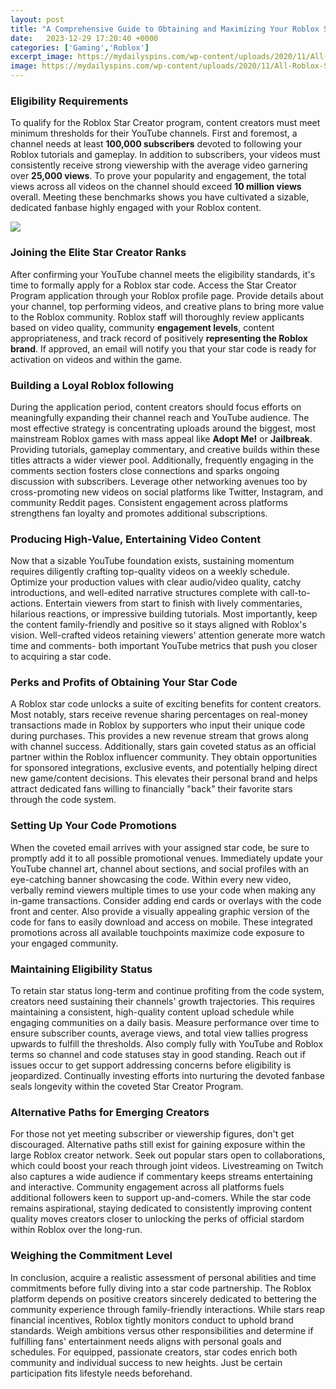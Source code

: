 ```yaml
---
layout: post
title: "A Comprehensive Guide to Obtaining and Maximizing Your Roblox Star Code"
date:   2023-12-29 17:20:40 +0000
categories: ['Gaming','Roblox']
excerpt_image: https://mydailyspins.com/wp-content/uploads/2020/11/All-Roblox-Star-Codes-list-1.jpg
image: https://mydailyspins.com/wp-content/uploads/2020/11/All-Roblox-Star-Codes-list-1.jpg
---
```


### Eligibility Requirements 
To qualify for the Roblox Star Creator program, content creators must meet minimum thresholds for their YouTube channels. First and foremost, a channel needs at least **100,000 subscribers** devoted to following your Roblox tutorials and gameplay. In addition to subscribers, your videos must consistently receive strong viewership with the average video garnering over **25,000 views**. To prove your popularity and engagement, the total views across all videos on the channel should exceed **10 million views** overall. Meeting these benchmarks shows you have cultivated a sizable, dedicated fanbase highly engaged with your Roblox content.

![](https://mydailyspins.com/wp-content/uploads/2020/11/All-Roblox-Star-Codes-list-1.jpg)
### Joining the Elite Star Creator Ranks  
After confirming your YouTube channel meets the eligibility standards, it's time to formally apply for a Roblox star code. Access the Star Creator Program application through your Roblox profile page. Provide details about your channel, top performing videos, and creative plans to bring more value to the Roblox community. Roblox staff will thoroughly review applicants based on video quality, community **engagement levels**, content appropriateness, and track record of positively **representing the Roblox brand**. If approved, an email will notify you that your star code is ready for activation on videos and within the game.  
### Building a Loyal Roblox following
During the application period, content creators should focus efforts on meaningfully expanding their channel reach and YouTube audience. The most effective strategy is concentrating uploads around the biggest, most mainstream Roblox games with mass appeal like **Adopt Me!** or **Jailbreak**. Providing tutorials, gameplay commentary, and creative builds within these titles attracts a wider viewer pool. Additionally, frequently engaging in the comments section fosters close connections and sparks ongoing discussion with subscribers. Leverage other networking avenues too by cross-promoting new videos on social platforms like Twitter, Instagram, and community Reddit pages. Consistent engagement across platforms strengthens fan loyalty and promotes additional subscriptions.
### Producing High-Value, Entertaining Video Content
Now that a sizable YouTube foundation exists, sustaining momentum requires diligently crafting top-quality videos on a weekly schedule. Optimize your production values with clear audio/video quality, catchy introductions, and well-edited narrative structures complete with call-to-actions. Entertain viewers from start to finish with lively commentaries, hilarious reactions, or impressive building tutorials. Most importantly, keep the content family-friendly and positive so it stays aligned with Roblox's vision. Well-crafted videos retaining viewers' attention generate more watch time and comments- both important YouTube metrics that push you closer to acquiring a star code.
### Perks and Profits of Obtaining Your Star Code 
A Roblox star code unlocks a suite of exciting benefits for content creators. Most notably, stars receive revenue sharing percentages on real-money transactions made in Roblox by supporters who input their unique code during purchases. This provides a new revenue stream that grows along with channel success. Additionally, stars gain coveted status as an official partner within the Roblox influencer community. They obtain opportunities for sponsored integrations, exclusive events, and potentially helping direct new game/content decisions. This elevates their personal brand and helps attract dedicated fans willing to financially "back" their favorite stars through the code system.
### Setting Up Your Code Promotions
When the coveted email arrives with your assigned star code, be sure to promptly add it to all possible promotional venues. Immediately update your YouTube channel art, channel about sections, and social profiles with an eye-catching banner showcasing the code. Within every new video, verbally remind viewers multiple times to use your code when making any in-game transactions. Consider adding end cards or overlays with the code front and center. Also provide a visually appealing graphic version of the code for fans to easily download and access on mobile. These integrated promotions across all available touchpoints maximize code exposure to your engaged community.
### Maintaining Eligibility Status 
To retain star status long-term and continue profiting from the code system, creators need sustaining their channels' growth trajectories. This requires maintaining a consistent, high-quality content upload schedule while engaging communities on a daily basis. Measure performance over time to ensure subscriber counts, average views, and total view tallies progress upwards to fulfill the thresholds. Also comply fully with YouTube and Roblox terms so channel and code statuses stay in good standing. Reach out if issues occur to get support addressing concerns before eligibility is jeopardized. Continually investing efforts into nurturing the devoted fanbase seals longevity within the coveted Star Creator Program.
### Alternative Paths for Emerging Creators  
For those not yet meeting subscriber or viewership figures, don't get discouraged. Alternative paths still exist for gaining exposure within the large Roblox creator network. Seek out popular stars open to collaborations, which could boost your reach through joint videos. Livestreaming on Twitch also captures a wide audience if commentary keeps streams entertaining and interactive. Community engagement across all platforms fuels additional followers keen to support up-and-comers. While the star code remains aspirational, staying dedicated to consistently improving content quality moves creators closer to unlocking the perks of official stardom within Roblox over the long-run.  
### Weighing the Commitment Level 
In conclusion, acquire a realistic assessment of personal abilities and time commitments before fully diving into a star code partnership. The Roblox platform depends on positive creators sincerely dedicated to bettering the community experience through family-friendly interactions. While stars reap financial incentives, Roblox tightly monitors conduct to uphold brand standards. Weigh ambitions versus other responsibilities and determine if fulfilling fans' entertainment needs aligns with personal goals and schedules. For equipped, passionate creators, star codes enrich both community and individual success to new heights. Just be certain participation fits lifestyle needs beforehand.
